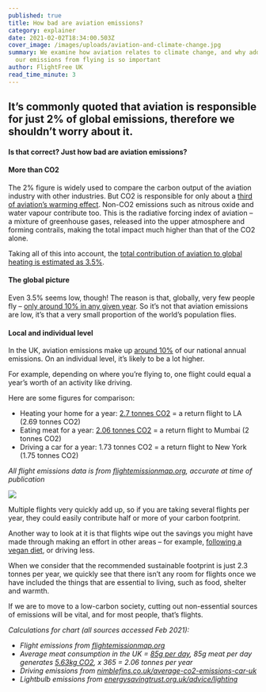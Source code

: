 ```yaml
---
published: true
title: How bad are aviation emissions?
category: explainer
date: 2021-02-02T18:34:00.503Z
cover_image: /images/uploads/aviation-and-climate-change.jpg
summary: We examine how aviation relates to climate change, and why addressing
  our emissions from flying is so important
author: FlightFree UK
read_time_minute: 3
---
```

## It’s commonly quoted that aviation is responsible for just 2% of global emissions, therefore we shouldn’t worry about it.

#### Is that correct? Just how bad are aviation emissions?

#### More than CO2

The 2% figure is widely used to compare the carbon output of the aviation industry with other industries. But CO2 is responsible for only about a [third of aviation’s warming effect](https://www.carbonbrief.org/guest-post-calculating-the-true-climate-impact-of-aviation-emissions/). Non-CO2 emissions such as nitrous oxide and water vapour contribute too. This is the radiative forcing index of aviation – a mixture of greenhouse gases, released into the upper atmosphere and forming contrails, making the total impact much higher than that of the CO2 alone.

Taking all of this into account, the [total contribution of aviation to global heating is estimated as 3.5%](https://www.carbonbrief.org/guest-post-calculating-the-true-climate-impact-of-aviation-emissions/). 

#### The global picture

Even 3.5% seems low, though! The reason is that, globally, very few people fly – [only around 10% in any given year](https://partner.sciencenorway.no/climate-change-global-warming-transport/1-of-people-cause-half-of-global-aviation-emissions-most-people-in-fact-never-fly/1773607). So it’s not that aviation emissions are low, it’s that a very small proportion of the world’s population flies.

#### Local and individual level

In the UK, aviation emissions make up [around 10%](https://www.aef.org.uk/what-we-do/climate/) of our national annual emissions. On an individual level, it’s likely to be a lot higher.

For example, depending on where you’re flying to, one flight could equal a year’s worth of an activity like driving.

Here are some figures for comparison:

* H﻿eating your home for a year: [2.7 tonnes CO2](https://citu.co.uk/citu-live/what-is-the-carbon-footprint-of-a-house) = a return flight to LA (2.69 tonnes CO2)
* E﻿ating meat for a year: [2.06 tonnes CO2](https://flightfree.co.uk/post/is-it-better-to-be-vegan-or-give-up-flying/) = a return flight to Mumbai (2 tonnes CO2)
* D﻿riving a car for a year: 1.73 tonnes CO2 = a return flight to New York (1.75 tonnes CO2)

*All flight emissions data is from [flightemissionmap.org](https://www.flightemissionmap.org/), accurate at time of publication*

![](/images/uploads/bar_chart.jpg)

Multiple flights very quickly add up, so if you are taking several flights per year, they could easily contribute half or more of your carbon footprint.

Another way to look at it is that flights wipe out the savings you might have made through making an effort in other areas – for example, [following a vegan diet](https://flightfree.co.uk/post/is-it-better-to-be-vegan-or-give-up-flying/), or driving less.

When we consider that the recommended sustainable footprint is just 2.3 tonnes per year, we quickly see that there isn’t any room for flights once we have included the things that are essential to living, such as food, shelter and warmth. 

If we are to move to a low-carbon society, cutting out non-essential sources of emissions will be vital, and for most people, that’s flights.

*Calculations for chart (all sources accessed Feb 2021):*

* *Flight emissions from [flightemissionmap.org](http://flightemissionmap.org)*
* *Average meat consumption in the UK = [85g per day](https://www.bbc.co.uk/news/explainers-59232599), 85g meat per day generates [5.63kg CO2](https://ncbi.nlm.nih.gov/pmc/articles/PMC4372775/), x 365 = 2.06 tonnes per year*
* *Driving emissions from [nimblefins.co.uk/average-co2-emissions-car-uk](http://nimblefins.co.uk/average-co2-emissions-car-uk)*
* *Lightbulb emissions from [energysavingtrust.org.uk/advice/lighting](http://energysavingtrust.org.uk/advice/lighting)*